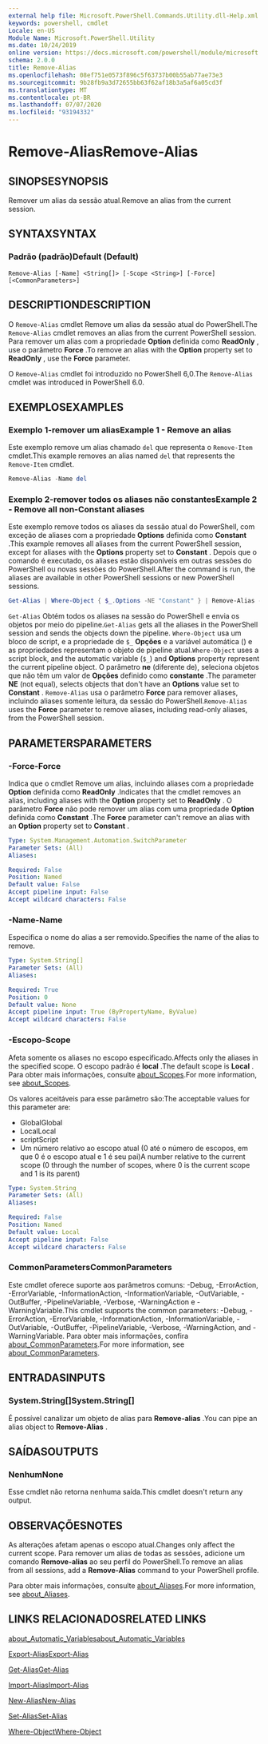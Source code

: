 ```yaml
---
external help file: Microsoft.PowerShell.Commands.Utility.dll-Help.xml
keywords: powershell, cmdlet
Locale: en-US
Module Name: Microsoft.PowerShell.Utility
ms.date: 10/24/2019
online version: https://docs.microsoft.com/powershell/module/microsoft.powershell.utility/remove-alias?view=powershell-6&WT.mc_id=ps-gethelp
schema: 2.0.0
title: Remove-Alias
ms.openlocfilehash: 08ef751e0573f896c5f63737b00b55ab77ae73e3
ms.sourcegitcommit: 9b28fb9a3d72655bb63f62af18b3a5af6a05cd3f
ms.translationtype: MT
ms.contentlocale: pt-BR
ms.lasthandoff: 07/07/2020
ms.locfileid: "93194332"
---
```

# <span data-ttu-id="e608c-103">Remove-Alias</span><span class="sxs-lookup"><span data-stu-id="e608c-103">Remove-Alias</span></span>

## <span data-ttu-id="e608c-104">SINOPSE</span><span class="sxs-lookup"><span data-stu-id="e608c-104">SYNOPSIS</span></span>
<span data-ttu-id="e608c-105">Remover um alias da sessão atual.</span><span class="sxs-lookup"><span data-stu-id="e608c-105">Remove an alias from the current session.</span></span>

## <span data-ttu-id="e608c-106">SYNTAX</span><span class="sxs-lookup"><span data-stu-id="e608c-106">SYNTAX</span></span>

### <span data-ttu-id="e608c-107">Padrão (padrão)</span><span class="sxs-lookup"><span data-stu-id="e608c-107">Default (Default)</span></span>

```
Remove-Alias [-Name] <String[]> [-Scope <String>] [-Force] [<CommonParameters>]
```

## <span data-ttu-id="e608c-108">DESCRIPTION</span><span class="sxs-lookup"><span data-stu-id="e608c-108">DESCRIPTION</span></span>

<span data-ttu-id="e608c-109">O `Remove-Alias` cmdlet Remove um alias da sessão atual do PowerShell.</span><span class="sxs-lookup"><span data-stu-id="e608c-109">The `Remove-Alias` cmdlet removes an alias from the current PowerShell session.</span></span> <span data-ttu-id="e608c-110">Para remover um alias com a propriedade **Option** definida como **ReadOnly** , use o parâmetro **Force** .</span><span class="sxs-lookup"><span data-stu-id="e608c-110">To remove an alias with the **Option** property set to **ReadOnly** , use the **Force** parameter.</span></span>

<span data-ttu-id="e608c-111">O `Remove-Alias` cmdlet foi introduzido no PowerShell 6,0.</span><span class="sxs-lookup"><span data-stu-id="e608c-111">The `Remove-Alias` cmdlet was introduced in PowerShell 6.0.</span></span>

## <span data-ttu-id="e608c-112">EXEMPLOS</span><span class="sxs-lookup"><span data-stu-id="e608c-112">EXAMPLES</span></span>

### <span data-ttu-id="e608c-113">Exemplo 1-remover um alias</span><span class="sxs-lookup"><span data-stu-id="e608c-113">Example 1 - Remove an alias</span></span>

<span data-ttu-id="e608c-114">Este exemplo remove um alias chamado `del` que representa o `Remove-Item` cmdlet.</span><span class="sxs-lookup"><span data-stu-id="e608c-114">This example removes an alias named `del` that represents the `Remove-Item` cmdlet.</span></span>

```powershell
Remove-Alias -Name del
```

### <span data-ttu-id="e608c-115">Exemplo 2-remover todos os aliases não constantes</span><span class="sxs-lookup"><span data-stu-id="e608c-115">Example 2 - Remove all non-Constant aliases</span></span>

<span data-ttu-id="e608c-116">Este exemplo remove todos os aliases da sessão atual do PowerShell, com exceção de aliases com a propriedade **Options** definida como **Constant** .</span><span class="sxs-lookup"><span data-stu-id="e608c-116">This example removes all aliases from the current PowerShell session, except for aliases with the **Options** property set to **Constant** .</span></span> <span data-ttu-id="e608c-117">Depois que o comando é executado, os aliases estão disponíveis em outras sessões do PowerShell ou novas sessões do PowerShell.</span><span class="sxs-lookup"><span data-stu-id="e608c-117">After the command is run, the aliases are available in other PowerShell sessions or new PowerShell sessions.</span></span>

```powershell
Get-Alias | Where-Object { $_.Options -NE "Constant" } | Remove-Alias -Force
```

<span data-ttu-id="e608c-118">`Get-Alias` Obtém todos os aliases na sessão do PowerShell e envia os objetos por meio do pipeline.</span><span class="sxs-lookup"><span data-stu-id="e608c-118">`Get-Alias` gets all the aliases in the PowerShell session and sends the objects down the pipeline.</span></span>
<span data-ttu-id="e608c-119">`Where-Object` usa um bloco de script, e a propriedade de `$_` **Opções** e a variável automática () e as propriedades representam o objeto de pipeline atual.</span><span class="sxs-lookup"><span data-stu-id="e608c-119">`Where-Object` uses a script block, and the automatic variable (`$_`) and **Options** property represent the current pipeline object.</span></span> <span data-ttu-id="e608c-120">O parâmetro **ne** (diferente de), seleciona objetos que não têm um valor de **Opções** definido como **constante** .</span><span class="sxs-lookup"><span data-stu-id="e608c-120">The parameter **NE** (not equal), selects objects that don't have an **Options** value set to **Constant** .</span></span> <span data-ttu-id="e608c-121">`Remove-Alias` usa o parâmetro **Force** para remover aliases, incluindo aliases somente leitura, da sessão do PowerShell.</span><span class="sxs-lookup"><span data-stu-id="e608c-121">`Remove-Alias` uses the **Force** parameter to remove aliases, including read-only aliases, from the PowerShell session.</span></span>

## <span data-ttu-id="e608c-122">PARAMETERS</span><span class="sxs-lookup"><span data-stu-id="e608c-122">PARAMETERS</span></span>

### <span data-ttu-id="e608c-123">-Force</span><span class="sxs-lookup"><span data-stu-id="e608c-123">-Force</span></span>

<span data-ttu-id="e608c-124">Indica que o cmdlet Remove um alias, incluindo aliases com a propriedade **Option** definida como **ReadOnly** .</span><span class="sxs-lookup"><span data-stu-id="e608c-124">Indicates that the cmdlet removes an alias, including aliases with the **Option** property set to **ReadOnly** .</span></span> <span data-ttu-id="e608c-125">O parâmetro **Force** não pode remover um alias com uma propriedade **Option** definida como **Constant** .</span><span class="sxs-lookup"><span data-stu-id="e608c-125">The **Force** parameter can't remove an alias with an **Option** property set to **Constant** .</span></span>

```yaml
Type: System.Management.Automation.SwitchParameter
Parameter Sets: (All)
Aliases:

Required: False
Position: Named
Default value: False
Accept pipeline input: False
Accept wildcard characters: False
```

### <span data-ttu-id="e608c-126">-Name</span><span class="sxs-lookup"><span data-stu-id="e608c-126">-Name</span></span>

<span data-ttu-id="e608c-127">Especifica o nome do alias a ser removido.</span><span class="sxs-lookup"><span data-stu-id="e608c-127">Specifies the name of the alias to remove.</span></span>

```yaml
Type: System.String[]
Parameter Sets: (All)
Aliases:

Required: True
Position: 0
Default value: None
Accept pipeline input: True (ByPropertyName, ByValue)
Accept wildcard characters: False
```

### <span data-ttu-id="e608c-128">-Escopo</span><span class="sxs-lookup"><span data-stu-id="e608c-128">-Scope</span></span>

<span data-ttu-id="e608c-129">Afeta somente os aliases no escopo especificado.</span><span class="sxs-lookup"><span data-stu-id="e608c-129">Affects only the aliases in the specified scope.</span></span> <span data-ttu-id="e608c-130">O escopo padrão é **local** .</span><span class="sxs-lookup"><span data-stu-id="e608c-130">The default scope is **Local** .</span></span> <span data-ttu-id="e608c-131">Para obter mais informações, consulte [about_Scopes](../microsoft.powershell.core/about/about_scopes.md).</span><span class="sxs-lookup"><span data-stu-id="e608c-131">For more information, see [about_Scopes](../microsoft.powershell.core/about/about_scopes.md).</span></span>

<span data-ttu-id="e608c-132">Os valores aceitáveis para esse parâmetro são:</span><span class="sxs-lookup"><span data-stu-id="e608c-132">The acceptable values for this parameter are:</span></span>

- <span data-ttu-id="e608c-133">Global</span><span class="sxs-lookup"><span data-stu-id="e608c-133">Global</span></span>
- <span data-ttu-id="e608c-134">Local</span><span class="sxs-lookup"><span data-stu-id="e608c-134">Local</span></span>
- <span data-ttu-id="e608c-135">script</span><span class="sxs-lookup"><span data-stu-id="e608c-135">Script</span></span>
- <span data-ttu-id="e608c-136">Um número relativo ao escopo atual (0 até o número de escopos, em que 0 é o escopo atual e 1 é seu pai)</span><span class="sxs-lookup"><span data-stu-id="e608c-136">A number relative to the current scope (0 through the number of scopes, where 0 is the current scope and 1 is its parent)</span></span>

```yaml
Type: System.String
Parameter Sets: (All)
Aliases:

Required: False
Position: Named
Default value: Local
Accept pipeline input: False
Accept wildcard characters: False
```

### <span data-ttu-id="e608c-137">CommonParameters</span><span class="sxs-lookup"><span data-stu-id="e608c-137">CommonParameters</span></span>

<span data-ttu-id="e608c-138">Este cmdlet oferece suporte aos parâmetros comuns: -Debug, -ErrorAction, -ErrorVariable, -InformationAction, -InformationVariable, -OutVariable, -OutBuffer, -PipelineVariable, -Verbose, -WarningAction e -WarningVariable.</span><span class="sxs-lookup"><span data-stu-id="e608c-138">This cmdlet supports the common parameters: -Debug, -ErrorAction, -ErrorVariable, -InformationAction, -InformationVariable, -OutVariable, -OutBuffer, -PipelineVariable, -Verbose, -WarningAction, and -WarningVariable.</span></span> <span data-ttu-id="e608c-139">Para obter mais informações, confira [about_CommonParameters](https://go.microsoft.com/fwlink/?LinkID=113216).</span><span class="sxs-lookup"><span data-stu-id="e608c-139">For more information, see [about_CommonParameters](https://go.microsoft.com/fwlink/?LinkID=113216).</span></span>

## <span data-ttu-id="e608c-140">ENTRADAS</span><span class="sxs-lookup"><span data-stu-id="e608c-140">INPUTS</span></span>

### <span data-ttu-id="e608c-141">System.String[]</span><span class="sxs-lookup"><span data-stu-id="e608c-141">System.String[]</span></span>

<span data-ttu-id="e608c-142">É possível canalizar um objeto de alias para **Remove-alias** .</span><span class="sxs-lookup"><span data-stu-id="e608c-142">You can pipe an alias object to **Remove-Alias** .</span></span>

## <span data-ttu-id="e608c-143">SAÍDAS</span><span class="sxs-lookup"><span data-stu-id="e608c-143">OUTPUTS</span></span>

### <span data-ttu-id="e608c-144">Nenhum</span><span class="sxs-lookup"><span data-stu-id="e608c-144">None</span></span>

<span data-ttu-id="e608c-145">Esse cmdlet não retorna nenhuma saída.</span><span class="sxs-lookup"><span data-stu-id="e608c-145">This cmdlet doesn't return any output.</span></span>

## <span data-ttu-id="e608c-146">OBSERVAÇÕES</span><span class="sxs-lookup"><span data-stu-id="e608c-146">NOTES</span></span>

<span data-ttu-id="e608c-147">As alterações afetam apenas o escopo atual.</span><span class="sxs-lookup"><span data-stu-id="e608c-147">Changes only affect the current scope.</span></span> <span data-ttu-id="e608c-148">Para remover um alias de todas as sessões, adicione um comando **Remove-alias** ao seu perfil do PowerShell.</span><span class="sxs-lookup"><span data-stu-id="e608c-148">To remove an alias from all sessions, add a **Remove-Alias** command to your PowerShell profile.</span></span>

<span data-ttu-id="e608c-149">Para obter mais informações, consulte [about_Aliases](../microsoft.powershell.core/about/about_aliases.md).</span><span class="sxs-lookup"><span data-stu-id="e608c-149">For more information, see [about_Aliases](../microsoft.powershell.core/about/about_aliases.md).</span></span>

## <span data-ttu-id="e608c-150">LINKS RELACIONADOS</span><span class="sxs-lookup"><span data-stu-id="e608c-150">RELATED LINKS</span></span>

[<span data-ttu-id="e608c-151">about_Automatic_Variables</span><span class="sxs-lookup"><span data-stu-id="e608c-151">about_Automatic_Variables</span></span>](../Microsoft.PowerShell.Core/About/about_Automatic_Variables.md)

[<span data-ttu-id="e608c-152">Export-Alias</span><span class="sxs-lookup"><span data-stu-id="e608c-152">Export-Alias</span></span>](Export-Alias.md)

[<span data-ttu-id="e608c-153">Get-Alias</span><span class="sxs-lookup"><span data-stu-id="e608c-153">Get-Alias</span></span>](Get-Alias.md)

[<span data-ttu-id="e608c-154">Import-Alias</span><span class="sxs-lookup"><span data-stu-id="e608c-154">Import-Alias</span></span>](Import-Alias.md)

[<span data-ttu-id="e608c-155">New-Alias</span><span class="sxs-lookup"><span data-stu-id="e608c-155">New-Alias</span></span>](New-Alias.md)

[<span data-ttu-id="e608c-156">Set-Alias</span><span class="sxs-lookup"><span data-stu-id="e608c-156">Set-Alias</span></span>](Set-Alias.md)

[<span data-ttu-id="e608c-157">Where-Object</span><span class="sxs-lookup"><span data-stu-id="e608c-157">Where-Object</span></span>](../Microsoft.PowerShell.Core/Where-Object.md)
